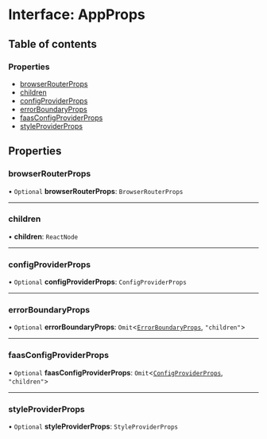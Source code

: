 # Interface: AppProps

## Table of contents

### Properties

- [browserRouterProps](AppProps.md#browserrouterprops)
- [children](AppProps.md#children)
- [configProviderProps](AppProps.md#configproviderprops)
- [errorBoundaryProps](AppProps.md#errorboundaryprops)
- [faasConfigProviderProps](AppProps.md#faasconfigproviderprops)
- [styleProviderProps](AppProps.md#styleproviderprops)

## Properties

### browserRouterProps

• `Optional` **browserRouterProps**: `BrowserRouterProps`

___

### children

• **children**: `ReactNode`

___

### configProviderProps

• `Optional` **configProviderProps**: `ConfigProviderProps`

___

### errorBoundaryProps

• `Optional` **errorBoundaryProps**: `Omit`\<[`ErrorBoundaryProps`](ErrorBoundaryProps.md), ``"children"``\>

___

### faasConfigProviderProps

• `Optional` **faasConfigProviderProps**: `Omit`\<[`ConfigProviderProps`](ConfigProviderProps.md), ``"children"``\>

___

### styleProviderProps

• `Optional` **styleProviderProps**: `StyleProviderProps`
